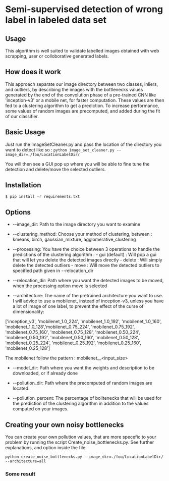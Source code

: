 # Semi-supervised detection of wrong label in labeled data set

## Usage

This algorithm is well suited to validate labelled images obtained with web scrapping, user or colloborative generated labels.



## How does it work

This approach separate our image directory between two classes, inliers, and outliers, by describing the images with the bottlenecks
values generated by the end of the convolution phase of a pre-trained CNN like 'inception-v3' or a mobile net, for faster computation. These values are then fed to a clustering algorithm to get a prediction. To increase performance, some values of random images are precomputed, and added during the fit of our classifier.



## Basic Usage

Just run the ImageSetCleaner.py and pass the location of the directory you want to detect like so :
`python image_set_cleaner.py --image_dir=./foo/LocationLabelDir/`

You will then see a GUI pop up where you will be able to fine tune the detection and delete/move the selected outliers.


## Installation

`$ pip install -r requirements.txt`

## Options

* --image_dir: Path to the image directory you want to examine

* --clustering_method: Choose your method of clustering, between : kmeans, birch, gaussian_mixture, agglomerative_clustering

* --processing: You have the choice between 3 operations to handle the predictions of the clustering algorithm :
              - gui (default) : Will pop a gui that will let you delete the detected images directly
              - delete : Will simply delete the detected outliers
              - move : Will move the detected outliers to specified path given in --relocation_dir

* --relocation_dir: Path where you want the detected images to be moved, when the processing option move is selected

* --architecture:  The name of the pretrained architecture you want to use. I will advice to use a mobilenet, instead of inception-v3, unless you have a lot of image of one label, to prevent the effect of the curse of dimensionality:

 ['inception_v3', 'mobilenet_1.0_224', 'mobilenet_1.0_192', 'mobilenet_1.0_160', 'mobilenet_1.0_128','mobilenet_0.75_224', 'mobilenet_0.75_192', 'mobilenet_0.75_160', 'mobilenet_0.75_128', 'mobilenet_0.50_224', 'mobilenet_0.50_192', 'mobilenet_0.50_160', 'mobilenet_0.50_128', 'mobilenet_0.25_224', 'mobilenet_0.25_192', 'mobilenet_0.25_160', 'mobilenet_0.25_128']

 The mobilenet follow the pattern : mobilenet_<parameter size>_<input_size>

* --model_dir: Path where you want the weights and description to be downloaded, or if already done

* --pollution_dir: Path where the precomputed of random images are located.

* --pollution_percent: The percentage of bolltenecks that will be used for the prediction of the clustering algorithm in addition to the    values computed on your images.

## Creating your own noisy bottlenecks

You can create your own pollution values, that are more specefic to your problem by running the script Create_noise_bottlenecks.py. See further explanations, and option inside the file.

`python create_noise_bottlenecks.py --image_dir=./foo/LocationLabelDir/ --architecture=all`


### Some result

